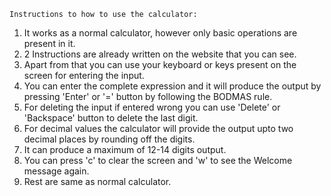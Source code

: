     Instructions to how to use the calculator:
    
1)  It works as a normal calculator, however only basic operations are present in it.
2)  2 Instructions are already written on the website that you can see.
3)  Apart from that you can use your keyboard or keys present on the screen for entering the input.
4)  You can enter the complete expression and it will produce the output by pressing 'Enter' or '=' button by following the BODMAS rule.
5)  For deleting the input if entered wrong you can use 'Delete' or 'Backspace' button to delete the last digit.
6)  For decimal values the calculator will provide the output upto two decimal places by rounding off the digits.
7)  It can produce a maximum of 12-14 digits output.
8)  You can press 'c' to clear the screen and 'w' to see the Welcome message again.
9)  Rest are same as normal calculator.

